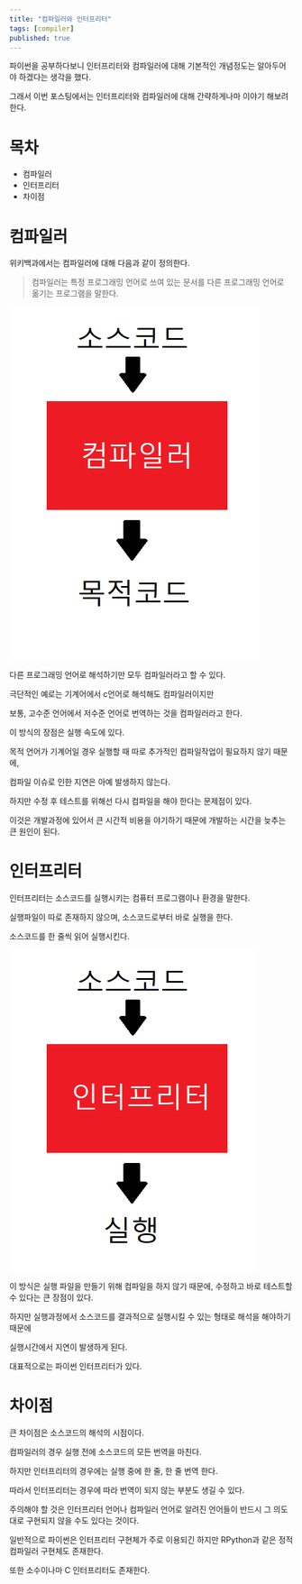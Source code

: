 ```yaml
---
title: "컴파일러와 인터프리터"
tags: [compiler]
published: true
---
```

파이썬을 공부하다보니 인터프리터와 컴파일러에 대해 기본적인 개념정도는 알아두어야 하겠다는 생각을 했다.

그래서 이번 포스팅에서는 인터프리터와 컴파일러에 대해 간략하게나마 이야기 해보려 한다.

# 목차
- 컴파일러
- 인터프리터
- 차이점

# 컴파일러
위키백과에서는 컴파일러에 대해 다음과 같이 정의한다.

>컴파일러는 특정 프로그래밍 언어로 쓰여 있는 문서를 다른 프로그래밍 언어로 옮기는 프로그램을 말한다.

![1](images/2020-11-14/1.png)

다른 프로그래밍 언어로 해석하기만 모두 컴파일러라고 할 수 있다.

극단적인 예로는 기계어에서 c언어로 해석해도 컴파일러이지만

보통, 고수준 언어에서 저수준 언어로 번역하는 것을 컴파일러라고 한다.

이 방식의 장점은 실행 속도에 있다.

목적 언어가 기계어일 경우 실행할 때 따로 추가적인 컴파일작업이 필요하지 않기 때문에,

컴파일 이슈로 인한 지연은 아예 발생하지 않는다.

하지만 수정 후 테스트를 위해선 다시 컴파일을 해야 한다는 문제점이 있다.

이것은 개발과정에 있어서 큰 시간적 비용을 야기하기 때문에 개발하는 시간을 늦추는 큰 원인이 된다.

# 인터프리터

인터프리터는 소스코드를 실행시키는 컴퓨터 프로그램이나 환경을 말한다.

실행파일이 따로 존재하지 않으며, 소스코드로부터 바로 실행을 한다.

소스코드를 한 줄씩 읽어 실행시킨다.

![1](images/2020-11-14/2.png)

이 방식은 실행 파일을 만들기 위해 컴파일을 하지 않기 때문에, 수정하고 바로 테스트할 수 있다는 큰 장점이 있다.

하지만 실행과정에서 소스코드를 결과적으로 실행시킬 수 있는 형태로 해석을 해야하기 때문에

실행시간에서 지연이 발생하게 된다.

대표적으로는 파이썬 인터프리터가 있다.

# 차이점

큰 차이점은 소스코드의 해석의 시점이다.

컴파일러의 경우 실행 전에 소스코드의 모든 번역을 마친다.

하지만 인터프리터의 경우에는 실행 중에 한 줄, 한 줄 번역 한다.

따라서 인터프리터는 경우에 따라 번역이 되지 않는 부분도 생길 수 있다.

주의해야 할 것은 인터프리터 언어나 컴파일러 언어로 알려진 언어들이 반드시 그 의도대로 구현되지 않을 수도 있다는 것이다.

일반적으로 파이썬은 인터프리터 구현체가 주로 이용되긴 하지만 RPython과 같은 정적 컴파일러 구현체도 존재한다.

또한 소수이나마 C 인터프리터도 존재한다.
